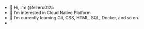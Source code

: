 - 👋 Hi, I’m @fezero0125
- 👀 I’m interested in Cloud Native Platform
- 🌱 I’m currently learning Git, CSS, HTML, SQL, Docker, and so on.
- 
<!---
fezero0125/fezero0125 is a ✨ special ✨ repository because its `README.md` (this file) appears on your GitHub profile.
You can click the Preview link to take a look at your changes.
--->
